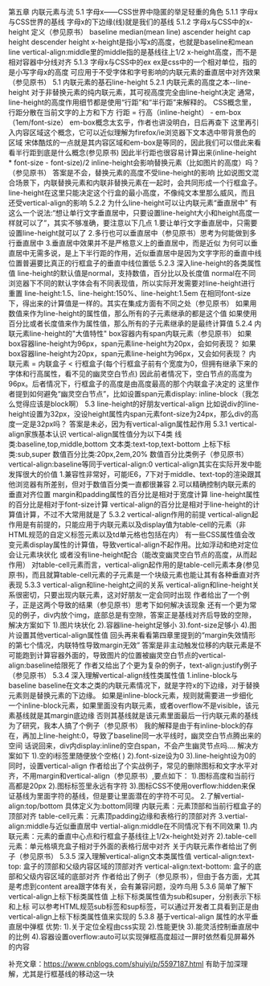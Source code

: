 第五章 内联元素与流
5.1 字母x——CSS世界中隐匿的举足轻重的角色
5.1.1 字母x与CSS世界的基线
字母x的下边缘(线)就是我们的基线
5.1.2 字母x与CSS中的x-height
定义（参见原书）
baseline
median(mean line)
ascender height
cap height
descender height
x-height是指小写x的高度，也就是baseline和mean line
vertical-align:middle里的middle指的是基线往上1/2 x-height高度，而不是相对容器中分线对齐
5.1.3 字母x与CSS中的ex
ex是css中的一个相对单位，指的是小写字母x的高度
可应用于不受字体和字号影响的内联元素的垂直居中对齐效果（参见原书）
5.1 内联元素的基石line-height
5.2.1 内联元素的高度之本--line-height
对于非替换元素的纯内联元素，其可视高度完全由line-height决定
通常，line-height的高度作用细节都是使用“行距”和“半行距”来解释的。
CSS概念里，行距分散在当前文字的上方和下方
行距 = 行高（inline-height） - em-box（1em/font-size）
em-box概念太玄乎，作者也讲没明白，日后再查下
这里再引入内容区域这个概念，它可以近似理解为firefox/ie浏览器下文本选中带背景色的区域
宋体酷炫的一点就是其内容区域和em-box是等同的，因此我们可以借此来看看半行距到底是什么概念(参见原书)
因此半行距也很容易计算出来(inline-height * font-size - font-size)/2
inline-height会影响替换元素（比如图片的高度）吗？（参见原书）
答案是不会，替换元素的高度不受line-height的影响
比如说图文混合场景下，内联替换元素和内联非替换元素在一起时，会共同形成一个行框盒子。line-height在这里只能决定这个行盒的最小高度，不像纯文本里那么威风，而且还受vertical-align的影响
5.2.2 为什么line-height可以让内联元素“垂直居中”
有这么一个说法:“想让单行文字垂直居中，只要设置line-height大小和height高度一样就可以了”，其实不够准确，要注意以下几点
1.要让单行文字垂直居中，只需要设置line-height就可以了
2.多行也可以垂直居中（参见原书）思考为何能做到多行垂直居中
3.垂直居中效果并不是严格意义上的垂直居中，而是近似
为何可以垂直居中无需多说，是上下半行距的作用，近似垂直居中是因为文字字形的垂直中线位置普遍要比真正的行框盒子的垂直中线位置低
5.2.3 深入line-height的各类属性值
line-height的默认值是normal，支持数值，百分比以及长度值
normal在不同浏览器下不同的默认字体会有不同表现值，所以实际开发需要对line-height进行重置
line-height:1.5、line-height:150%、line-height:1.5em 在相同font-size下，得出来的计算值是一样的。其实在集成方面有不同之处（参见原书）
如果用数值来作为line-height的属性值，那么所有的子元素继承的都是这个值
如果使用百分比或者长度值来作为属性值，那么所有的子元素继承的是最终计算值
5.2.4 内联元素line-height的"大值特性"
box容器内有span内联元素（参见原书）
如果box容器line-height为96px，span元素line-height为20px，会如何表现？
如果box容器line-height为20px，span元素line-height为96px，又会如何表现？
内联元素 = 内联盒子 < 行框盒子(每个行框盒子前有个宽度为0，但拥有继承下来的字体和行高属性，看不见的幽灵空白节点)
因此前者情况下，空白节点的高度为96px。后者情况下，行框盒子的高度是由高度最高的那个内联盒子决定的
这里作者提到如何避免“幽灵空白节点”，比如设置span元素display: inline-block（我怎么觉得应该是block啊）
5.3 line-height的好朋友vertical-align
比如说div的line-height设置为32px，没设height属性内span元素font-size为24px，那么div的高度一定是32px吗？
答案是未必，因为有vertical-align属性起作用
5.3.1 vertical-align家族基本认识
vertical-align属性值分为以下4类
线类:baseline,top,middle,bottom
文本类:text-top,text-bottom
上标下标类:sub,super
数值百分比类:20px,2em,20%
数值百分比类例子（参见原书）
vertical-align:baseline等同于vertical-align:0
vertical-align其实在实际开发中能发挥很大的价值
1.兼容性非常好，可能IE6，7下对于middle、text-top的渲染跟其他浏览器有所差别，但对于数值百分类一直都很兼容
2.可以精确控制内联元素的垂直对齐位置
margin和padding属性的百分比是相对于宽度计算
line-height属性的百分比是相对于font-size计算
vertical-align的百分比是相对于line-height的计算值计算，不过不大常用就是了
5.3.2 vertical-align作用的前提
vertical-align起作用是有前提的，只能应用于内联元素以及display值为table-cell的元素（非HTML规范的自定义标签元素以及td单元格也包括在内）
有一些CSS属性值会改变元素display属性的计算值，导致vertical-align不起作用。比如浮动和绝对定位会让元素块状化
或者没有line-height配合（能改变幽灵空白节点的高度，从而起作用）
对table-cell元素而言，vertical-align起作用的是table-cell元素本身(参见原书)，而且就算table-cell元素的子元素是一个块级元素也能让其有各种垂直对齐表现
5.3.3 vertical-align和line-height之间的关系
vertical-align和line-height关系很密切，只要出现内联元素，这对好朋友一定会同时出现
作者给出了一个例子，正是这两个导致的结果（参见原书）思考下如何解决该现象
还有一个更为常见的例子，div内放个img，底部总是有空隙，答案正是基线对齐后导致的空隙，解决方案如下
1).图片块状化
2).容器line-height足够小
3).font-size足够小
4).图片设置其他vertical-align属性值
回头再来看看第四章里提到的“margin失效情形的第七个情况，内联特性导致margin无效”
答案是非主动触发位移的内联元素是不可能跑到计算容器外面的，导致图片的位置被幽灵空白节点的vertical-align:baseline给限死了
作者又给出了个更为复杂的例子，text-align:justify例子（参见原书）
5.3.4 深入理解vertical-align线性类属性值
1.inline-block与baseline
baseline在文本之类的内联元素情况下，就是字符x的下边缘，对于替换元素则是替换元素的下边缘。
如果是inline-block元素，规则就需要进一步细化
一个inline-block元素，如果里面没有内联元素，或者overflow不是visible，该元素基线就是其margin底边缘
否则其基线就是该元素里面最后一行内联元素的基线
为了研究，我本人搞了个例子（参见原书）
我的解释是由于有inline-block的存在，再加上line-height:0，导致了baseline同一水平线时，幽灵空白节点腾出来的空间
话说回来，div内display:inline的空白span，不会产生幽灵节点吗....
解决方案如下
1).空的i标签里随便放个空格(&nbsp;)
2).font-size设为0
3).line-height设为0的同时，设置vertical-align
作者给出了个实战例子，常见的删除图标和文字水平对齐，不用margin和vertical-align（参见原书）,要点如下：
1).图标高度和当前行高都是20px
2).图标标签里永远有字符
3).图标CSS不使用overflow:hidden来保证基线为里面字符的基线，但是要让里面潜在的字符不可见。
2.了解vertial-align:top/bottom
具体定义为:bottom同理
内联元素：元素顶部和当前行框盒子的顶部对齐
table-cell元素：元素顶padding边缘和表格行的顶部对齐
3.vertial-align:middle与近似垂直居中
vertial-align:middle在不同情况下有不同效果
1).内联元素：元素的垂直中心点和行框盒子基线往上1/2x-height处对齐
2).table-cell元素：单元格填充盒子相对于外面的表格行居中对齐
关于内联元素作者给出了例子（参见原书）
5.3.5 深入理解vertical-align文本类属性值
vertical-align:text-top: 盒子的顶部和父级内容区域的顶部对齐
vertical-align:text-bottom: 盒子的底部和父级内容区域的底部对齐
作者给出了例子（参见原书），但由于各方面，尤其是考虑到content area跟字体有关，会有兼容问题，没咋鸟用
5.3.6 简单了解下vertical-align上标下标类属性值
上标下标类属性值为sub和super，分别表示下标和上标
可以参考HTML规范sub标签和sup标签，可以通过开发者工具看到正是由vertical-align上标下标类属性值来实现的
5.3.8 基于vertical-align 属性的水平垂直居中弹框
优势:
1).关于定位全程由css实现
2).性能更快
3).能灵活控制垂直居中的比例
4).容器设置overflow:auto可以实现弹框高度超过一屏时依然看见屏幕外的内容

补充文章：https://www.cnblogs.com/shuiyi/p/5597187.html
有助于加深理解，尤其是行框基线的移动这一块

